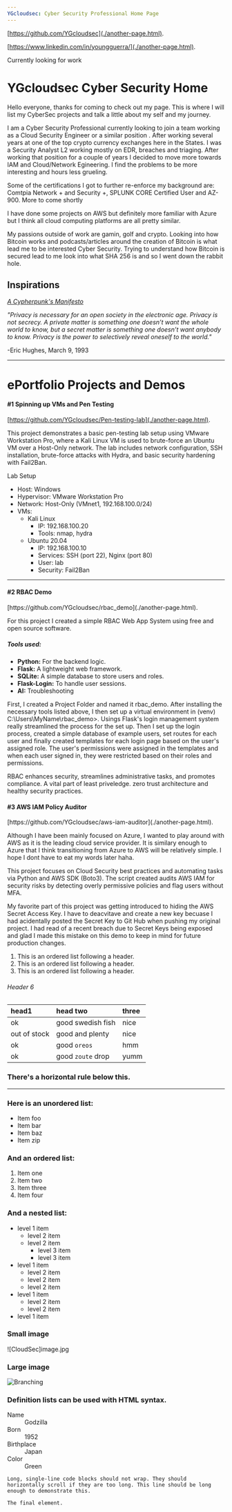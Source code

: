 ```yaml
---
YGcloudsec: Cyber Security Professional Home Page
---
```


[https://github.com/YGcloudsec](./another-page.html).

[https://www.linkedin.com/in/youngguerra/](./another-page.html).

Currently looking for work

# YGcloudsec Cyber Security Home

Hello everyone, thanks for coming to check out my page. This is where I will list my CyberSec projects and talk a little about my self and my journey.

I am a Cyber Security Professional currently looking to join a team working as a Cloud Security Engineer or a similar position . After working several years at one of the top crypto currency exchanges here in the States. I was a Security Analyst L2 working mostly on EDR, breaches and triaging. After working that position for a couple of years I decided to move more towards IAM and Cloud/Network Egineering. I find the problems to be more interesting and hours less grueling.

Some of the certifications I got to further re-enforce my background are: Comtpia Network + and Security +, SPLUNK CORE Certified User and AZ-900. More to come shortly

I have done some projects on AWS but definitely more familiar with Azure but I think all cloud computing platforms are all pretty similar.

My passions outside of work are gamin, golf and crypto. Looking into how Bitcoin works and podcasts/articles around the creation of Bitcoin is what lead me to be interested Cyber Security. Trying to understand how Bitcoin is secured lead to me look into what SHA 256 is and so I went down the rabbit hole.

## Inspirations

<p>
  <a href="https://nakamotoinstitute.org/library/cypherpunk-manifesto/"><i>A Cypherpunk's Manifesto</i></a>
</p>
<em> "Privacy is necessary for an open society in the electronic age. Privacy is not secrecy. A private matter is something one doesn’t want the whole world to know, but a secret matter is something one doesn’t want anybody to know. Privacy is the power to selectively reveal oneself to the world." </em>

 -Eric Hughes, March 9, 1993


***

<h1> ePortfolio Projects and Demos</h1>

<h4>#1 Spinning up VMs and Pen Testing </h4>

[https://github.com/YGcloudsec/Pen-testing-lab](./another-page.html).

This project demonstrates a basic pen-testing lab setup using VMware Workstation Pro, where a Kali Linux VM is used to brute-force an Ubuntu VM over a Host-Only network. The lab includes network configuration, SSH installation, brute-force attacks with Hydra, and basic security hardening with Fail2Ban.

Lab Setup

<ul>
    <li>Host: Windows</li>
    <li>Hypervisor: VMware Workstation Pro</li>
    <li>Network: Host-Only (VMnet1, 192.168.100.0/24)</li>
    <li>VMs:
        <ul>
            <li>Kali Linux
                <ul>
                    <li>IP: 192.168.100.20</li>
                    <li>Tools: nmap, hydra</li>
                </ul>
            </li>
            <li>Ubuntu 20.04
                <ul>
                    <li>IP: 192.168.100.10</li>
                    <li>Services: SSH (port 22), Nginx (port 80)</li>
                    <li>User: lab</li>
                    <li>Security: Fail2Ban</li>
                </ul>
            </li>
        </ul>
    </li>
</ul>

***

<h4>#2 RBAC Demo</h4>
[https://github.com/YGcloudsec/rbac_demo](./another-page.html).

For this project I created a simple RBAC Web App System using free and open source software.
    
   <h5>Tools used:</h5>
  <ul>
        <li><strong>Python:</strong> For the backend logic.</li>
        <li><strong>Flask:</strong> A lightweight web framework.</li>
        <li><strong>SQLite:</strong> A simple database to store users and roles.</li>
        <li><strong>Flask-Login:</strong> To handle user sessions.</li>
        <li><strong>AI:</strong> Troubleshooting</li>
  </ul>

First, I created a Project Folder and named it rbac_demo. After installing the necessary tools listed above, I then set up a virtual environment in (venv) C:\Users\MyName\rbac_demo>. Usings Flask's login management system really streamlined the process for the set up. Then I set up the login process, created a simple database of example users, set routes for each user and finally created templates for each login page based on the user's assigned role. The user's permissions were assigned in the templates and when each user signed in, they were restricted based on their roles and permissions.

RBAC enhances security, streamlines administrative tasks, and promotes compliance. A vital part of least priveledge. zero trust architecture and healthy security practices.


<h4>#3 AWS IAM Policy Auditor</h4>
[https://github.com/YGcloudsec/aws-iam-auditor](./another-page.html).

Although I have been mainly focused on Azure, I wanted to play around with AWS as it is the leading cloud service provider. It is similary enough to Azure that I think transitioning from Azure to AWS will be relatively simple. I hope I dont have to eat my words later haha.

This project focuses on Cloud Security best practices and automating tasks via Python and AWS SDK (Boto3). The script created audits AWS IAM for security risks by detecting overly permissive policies and flag users without MFA.

My favorite part of this project was getting introduced to hiding the AWS Secret Access Key. I have to deacvitave and create a new key becuase I had acidentally posted the Secret Key to Git Hub when pushing my original project. I had read of a recent breach due to Secret Keys being exposed and glad I made this mistake on this demo to keep in mind for future production changes.


1.  This is an ordered list following a header.
2.  This is an ordered list following a header.
3.  This is an ordered list following a header.

###### Header 6

| head1        | head two          | three |
|:-------------|:------------------|:------|
| ok           | good swedish fish | nice  |
| out of stock | good and plenty   | nice  |
| ok           | good `oreos`      | hmm   |
| ok           | good `zoute` drop | yumm  |

### There's a horizontal rule below this.

* * *

### Here is an unordered list:

*   Item foo
*   Item bar
*   Item baz
*   Item zip

### And an ordered list:

1.  Item one
1.  Item two
1.  Item three
1.  Item four

### And a nested list:

- level 1 item
  - level 2 item
  - level 2 item
    - level 3 item
    - level 3 item
- level 1 item
  - level 2 item
  - level 2 item
  - level 2 item
- level 1 item
  - level 2 item
  - level 2 item
- level 1 item

### Small image

![CloudSec]image.jpg


### Large image

![Branching](https://guides.github.com/activities/hello-world/branching.png)


### Definition lists can be used with HTML syntax.

<dl>
<dt>Name</dt>
<dd>Godzilla</dd>
<dt>Born</dt>
<dd>1952</dd>
<dt>Birthplace</dt>
<dd>Japan</dd>
<dt>Color</dt>
<dd>Green</dd>
</dl>

```
Long, single-line code blocks should not wrap. They should horizontally scroll if they are too long. This line should be long enough to demonstrate this.
```

```
The final element.
```

